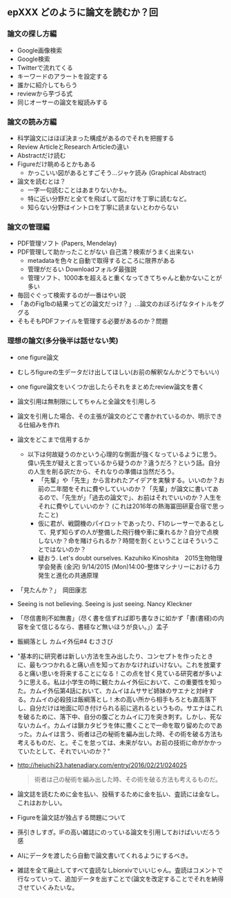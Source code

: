 ## epXXX どのように論文を読むか？回
### 論文の探し方編
- Google画像検索
- Google検索
- Twitterで流れてくる
- キーワードのアラートを設定する
- 誰かに紹介してもらう
- reviewから芋づる式
- 同じオーサーの論文を縦読みする

### 論文の読み方編
- 科学論文にはほぼ決まった構成があるのでそれを把握する
- Review ArticleとResearch Articleの違い
- Abstractだけ読む
- Figureだけ眺めるとかもある
  - かっこいい図があるとすごそう...ジャケ読み (Graphical Abstract)
- 論文を読むとは？
  - 一字一句読むことはあまりないかも。
  - 特に近い分野だと全てを飛ばして図だけを丁寧に読むなど。
  - 知らない分野はイントロを丁寧に読まないとわからない

### 論文の管理編
- PDF管理ソフト (Papers, Mendelay)
- PDF管理して助かったことがない 自己満？検索がうまく出来ない
  - metadataを色々と自動で取得するところに限界がある
  - 管理がだるい Downloadフォルダ最強説
  - 管理ソフト、1000本を超えると重くなってきてちゃんと動かないことが多い
- 毎回ぐぐって検索するのが一番はやい説
- 「あのFig1bの結果ってどの論文だっけ？」...論文のおぼろげなタイトルをググる
- そもそもPDFファイルを管理する必要があるのか？問題

### 理想の論文(多分後半は話せない笑)
- one figure論文
- むしろfigureの生データだけ出してほしい(お前の解釈なんかどうでもいい)
- one figure論文をいくつか出したらそれをまとめたreview論文を書く
- 論文引用は無制限にしてちゃんと全論文を引用しろ
- 論文を引用した場合、その主張が論文のどこで書かれているのか、明示できる仕組みを作れ
- 論文をどこまで信用するか
  - 以下は何故疑うのかという心理的な側面が強くなっているように思う。偉い先生が疑えと言っているから疑うのか？違うだろ？という話。自分の人生を削る訳だから、それなりの準備は当然だろう。
	- 「先輩」や「先生」から言われたアイデアを実験する。いいのか？お前の二年間をそれに費やしていいのか？「先輩」が論文に書いてあるので、「先生が」「過去の論文で」、お前はそれでいいのか？人生をそれに費やしていいのか？ (これは2016年の熱海冨田研夏合宿で思ったこと)
	- 仮に君が、戦闘機のパイロットであったり、F1のレーサーであるとして、見ず知らずの人が整備した飛行機や車に乗れるか？自分で点検しないか？命を賭けられるか？時間を割くということはそういうことではないのか？
	- 疑おう. Let's doubt ourselves. Kazuhiko Kinoshita　2015生物物理学会発表 (金沢) 9/14/2015 (Mon)14:00-整体マシナリーにおける力発生と進化の共通原理
 - 「見たんか？」　岡田康志
 - Seeing is not believing. Seeing is just seeing. Nancy Kleckner
 - 「尽信書則不如無書」（尽く書を信ずれば即ち書なきに如かず「書(書経)の内容を全て信じるなら、書経など無いほうが良い。」）孟子
 - 飯綱落とし	カムイ外伝#4 むささび
  -	"基本的に研究者は新しい方法を生み出したり、コンセプトを作ったときに、最もつつかれると痛い点を知っておかなければいけない。これを放棄すると痛い思いを将来することになる！この点を甘く見ている研究者が多いように思える。私は小学生の時に観たカムイ外伝において、この重要性を知った。カムイ外伝第4話において、カムイはムササビ姉妹のサエナと対峙する。カムイの必殺技は飯綱落とし！木の高い所から相手もろとも直高落下し、自分だけは地面に叩き付けられる前に逃れるというもの。サエナはこれを破るために、落下中、自分の腹ごとカムイに刀を突き刺す。しかし、死なないカムイ。カムイは鎖カタビラを体に撒くことで一命を取り留めたのであった。カムイは言う、術者は己の秘術を編み出した時、その術を破る方法も考えるものだ、と。そこを怠っては、未来がない。お前の技術に命がかかっていたとして、それでいいのか？"
  - http://heiuchi23.hatenadiary.com/entry/2016/02/21/024025
	 >術者は己の秘術を編み出した時、その術を破る方法も考えるものだ。
 
- 論文誌を読むために金を払い、投稿するために金を払い、査読には金なし。これはおかしい。
- Figureを論文誌が独占する問題について
- 孫引きしすぎ。IFの高い雑誌にのっている論文を引用しておけばいいだろう感
- AIにデータを渡したら自動で論文書いてくれるようにするべき。
- 雑誌を全て廃止してすべて査読なしbiorxivでいいじゃん。査読はコメントで行なっていって、追加データを出すことで(論文を改定することでそれを納得させていくみたいな。
